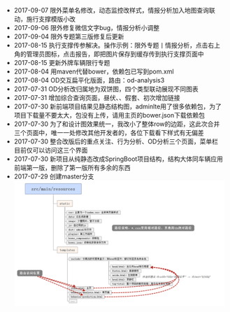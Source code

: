 * 2017-09-07 限外菜单名修改，动态监控改样式，情报分析加入地图查询联动，施行支撑模版小改
* 2017-09-06 限外修复微信文字bug，情报分析小调整
* 2017-09-04 限外专题第三版修复后更新
* 2017-08-15 执行支撑传参解决。操作示例：限外专题丨情报分析，点击右上角的管理员图标，点击报告，即把图片保存到缓存传到执行支撑页面中
* 2017-08-15 更新外牌车辆限行专题
* 2017-08-04 用maven代替bower，依赖包已写到pom.xml
* 2017-08-04 OD交互扁平化版面，路由：od-analysis3
* 2017-07-31 OD分析改归属地为双饼图，四个类型联动展现不同图表
* 2017-07-31 增加综合查询页面，昼伏、、假套、初次增加链接
* 2017-07-30 新前端项目结果见静态结构图，adminlte用了很多依赖包，为了项目下载量不要太大，包没有上传，请用主页的bower.json下载依赖包
* 2017-07-30 为了和设计图效果统一，我改小了整体row的边距，这此次合并三个页面中，唯一一处修改其他开发者的，各位下载看下样式有无偏差
* 2017-07-30 整合改版后的重点关注、行为分析、OD分析三个页面，菜单栏目前仅可以访问这三个界面
* 2017-07-30 新项目从纯静态改成SpringBoot项目结构，结构大体同车辆应用前端第一版，删除了第一版所有多余的东西
* 2017-07-29 创建master分支
![第二版静态资源结构图](https://github.com/qqsgtree/bag/blob/master/images/static2.png)
